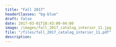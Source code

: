 ```yaml
---
title: "Fall 2017"
headerClasses: "bg-blue"
draft: false
date: 2017-03-01T18:43:00-04:00
image: /images/fall_2017_catalog_interior_11.jpg
file: "/files/fall_2017_catalog_interior_11.pdf"
description:
---
```

